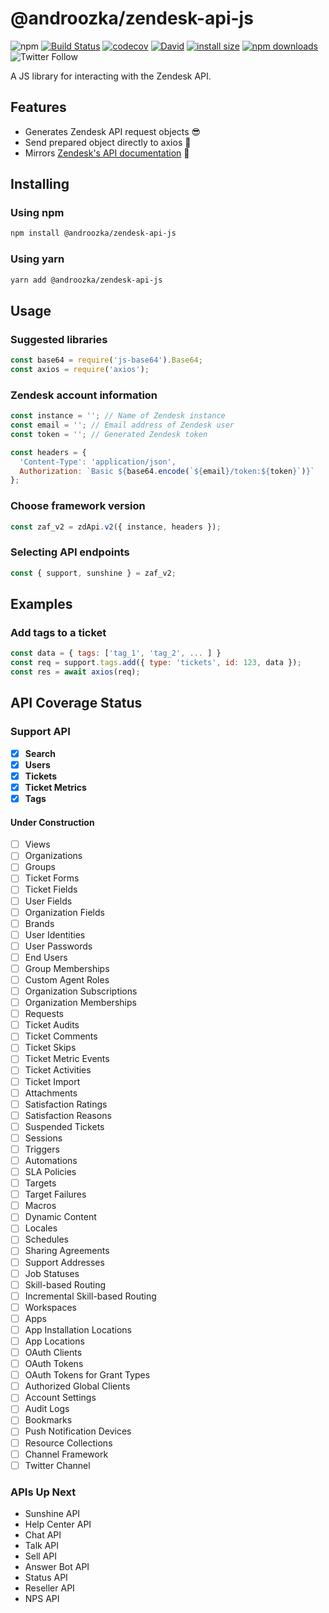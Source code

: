 # @androozka/zendesk-api-js

![npm](https://img.shields.io/npm/v/@androozka/zendesk-api-js)
[![Build Status](https://travis-ci.com/androozka/zendesk-api-js.svg?branch=master)](https://travis-ci.com/androozka/zendesk-api-js)
[![codecov](https://codecov.io/gh/androozka/zendesk-api-js/branch/master/graph/badge.svg)](https://codecov.io/gh/androozka/zendesk-api-js)
[![David](https://img.shields.io/david/androozka/zendesk-api-js)](https://david-dm.org/androozka/zendesk-api-js)
[![install size](https://packagephobia.now.sh/badge?p=@androozka/zendesk-api-js)](https://packagephobia.now.sh/result?p=@androozka/zendesk-api-js)
[![npm downloads](https://img.shields.io/npm/dt/@androozka/zendesk-api-js)](http://npm-stat.com/charts.html?package=@androozka/zendesk-api-js)
![Twitter Follow](https://img.shields.io/twitter/follow/androozka?label=Follow&style=social)

A JS library for interacting with the Zendesk API.

## Features

- Generates Zendesk API request objects 😎
- Send prepared object directly to axios 🤯
- Mirrors [Zendesk's API documentation](https://developer.zendesk.com/rest_api/docs/zendesk-apis/resources) 👀

## Installing

### Using npm

```bash
npm install @androozka/zendesk-api-js
```

### Using yarn

```bash
yarn add @androozka/zendesk-api-js
```

## Usage

### Suggested libraries

```javascript
const base64 = require('js-base64').Base64;
const axios = require('axios');
```

### Zendesk account information

```javascript
const instance = ''; // Name of Zendesk instance
const email = ''; // Email address of Zendesk user
const token = ''; // Generated Zendesk token

const headers = {
  'Content-Type': 'application/json',
  Authorization: `Basic ${base64.encode(`${email}/token:${token}`)}`
};
```

### Choose framework version

```javascript
const zaf_v2 = zdApi.v2({ instance, headers });
```

### Selecting API endpoints

```javascript
const { support, sunshine } = zaf_v2;
```

## Examples

### Add tags to a ticket

```javascript
const data = { tags: ['tag_1', 'tag_2', ... ] }
const req = support.tags.add({ type: 'tickets', id: 123, data });
const res = await axios(req);
```

## API Coverage Status

### Support API

- [x] **Search**
- [x] **Users**
- [x] **Tickets**
- [x] **Ticket Metrics**
- [x] **Tags**

#### Under Construction

- [ ] Views
- [ ] Organizations
- [ ] Groups
- [ ] Ticket Forms
- [ ] Ticket Fields
- [ ] User Fields
- [ ] Organization Fields
- [ ] Brands
- [ ] User Identities
- [ ] User Passwords
- [ ] End Users
- [ ] Group Memberships
- [ ] Custom Agent Roles
- [ ] Organization Subscriptions
- [ ] Organization Memberships
- [ ] Requests
- [ ] Ticket Audits
- [ ] Ticket Comments
- [ ] Ticket Skips
- [ ] Ticket Metric Events
- [ ] Ticket Activities
- [ ] Ticket Import
- [ ] Attachments
- [ ] Satisfaction Ratings
- [ ] Satisfaction Reasons
- [ ] Suspended Tickets
- [ ] Sessions
- [ ] Triggers
- [ ] Automations
- [ ] SLA Policies
- [ ] Targets
- [ ] Target Failures
- [ ] Macros
- [ ] Dynamic Content
- [ ] Locales
- [ ] Schedules
- [ ] Sharing Agreements
- [ ] Support Addresses
- [ ] Job Statuses
- [ ] Skill-based Routing
- [ ] Incremental Skill-based Routing
- [ ] Workspaces
- [ ] Apps
- [ ] App Installation Locations
- [ ] App Locations
- [ ] OAuth Clients
- [ ] OAuth Tokens
- [ ] OAuth Tokens for Grant Types
- [ ] Authorized Global Clients
- [ ] Account Settings
- [ ] Audit Logs
- [ ] Bookmarks
- [ ] Push Notification Devices
- [ ] Resource Collections
- [ ] Channel Framework
- [ ] Twitter Channel

### APIs Up Next

- Sunshine API
- Help Center API
- Chat API
- Talk API
- Sell API
- Answer Bot API
- Status API
- Reseller API
- NPS API
